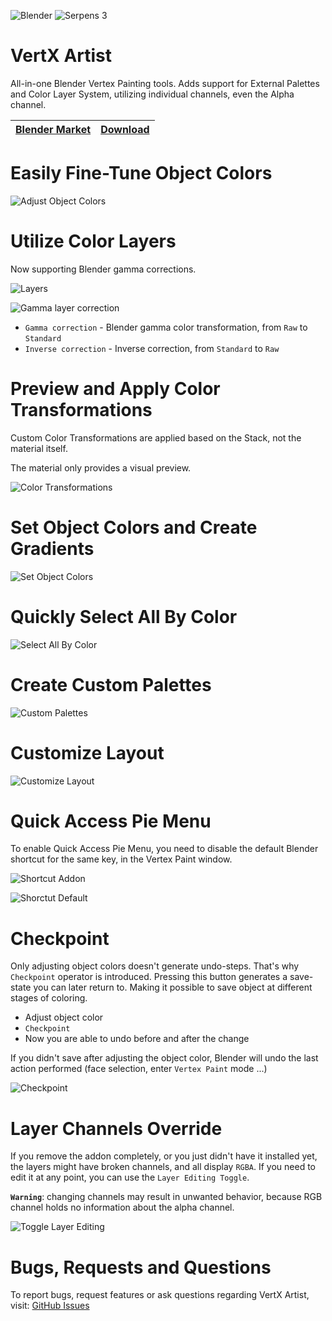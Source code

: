 ![Blender](https://img.shields.io/badge/blender%203.2%20+-%23F5792A.svg?style=for-the-badge&logo=blender&logoColor=white) ![Serpens 3](https://img.shields.io/badge/SERPENS%203-00eda9?style=for-the-badge&logo=blender&logoColor=white)



# VertX Artist

All-in-one Blender Vertex Painting tools. Adds support for External Palettes and Color Layer System, utilizing individual channels, even the Alpha channel.

| [Blender Market](https://blendermarket.com/products/vertx-artist-vertex-painting-tools) | [Download](https://github.com/Mahrkeenerh/VertXArtist/releases/latest/download/vertx_artist.zip) |
| - | - |



# Easily Fine-Tune Object Colors

![Adjust Object Colors](/docu/adjust_object_colors.gif)


# Utilize Color Layers

Now supporting Blender gamma corrections.

![Layers](/docu/layers.gif)

![Gamma layer correction](/docu/gamma.png)

- `Gamma correction` - Blender gamma color transformation, from `Raw` to `Standard`
- `Inverse correction` - Inverse correction, from `Standard` to `Raw`



# Preview and Apply Color Transformations

Custom Color Transformations are applied based on the Stack, not the material itself.

The material only provides a visual preview.

![Color Transformations](/docu/color_transformations.gif)




# Set Object Colors and Create Gradients

![Set Object Colors](/docu/set_colors.gif)



# Quickly Select All By Color

![Select All By Color](/docu/select_by_color.gif)



# Create Custom Palettes

![Custom Palettes](/docu/custom_palettes.gif)



# Customize Layout

![Customize Layout](/docu/customize_layout.gif)



# Quick Access Pie Menu

To enable Quick Access Pie Menu, you need to disable the default Blender shortcut for the same key, in the Vertex Paint window.

![Shortcut Addon](/docu/shortcut_addon.png)

![Shorctut Default](/docu/shortcut_default.png)



# Checkpoint

Only adjusting object colors doesn't generate undo-steps. That's why `Checkpoint` operator is introduced. Pressing this button generates a save-state you can later return to. Making it possible to save object at different stages of coloring.

- Adjust object color
- `Checkpoint`
- Now you are able to undo before and after the change

If you didn't save after adjusting the object color, Blender will undo the last action performed (face selection, enter `Vertex Paint` mode ...)

![Checkpoint](/docu/checkpoint.png)



# Layer Channels Override

If you remove the addon completely, or you just didn't have it installed yet, the layers might have broken channels, and all display `RGBA`. If you need to edit it at any point, you can use the `Layer Editing Toggle`.

**`Warning`**: changing channels may result in unwanted behavior, because RGB channel holds no information about the alpha channel.

![Toggle Layer Editing](/docu/layer_override.png)



# Bugs, Requests and Questions

To report bugs, request features or ask questions regarding VertX Artist, visit: [GitHub Issues](https://github.com/Mahrkeenerh/VertXArtist/issues)
